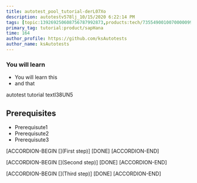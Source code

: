 ```yaml
---
title: autotest_pool_tutorial-derL07Xo
description: autotestv578lj_10/15/2020 6:22:14 PM
tags: [topic:139269250608756787992873,products:tech/73554900100700000996,tutorial:experience/advanced]
primary_tag: tutorial:product/sapHana
time: 164
author_profile: https://github.com/ksAutotests
author_name: ksAutotests
---
```

### You will learn
- You will learn this
- and that

autotest tutorial textI38UN5

## Prerequisites
- Prerequisute1
- Prerequisute2
- Prerequisute3

[ACCORDION-BEGIN [](First step)]
[DONE]
[ACCORDION-END]

[ACCORDION-BEGIN [](Second step)]
[DONE]
[ACCORDION-END]

[ACCORDION-BEGIN [](Third step)]
[DONE]
[ACCORDION-END]

